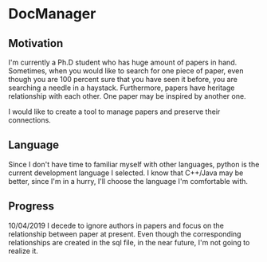# DocManager

## Motivation
I'm currently a Ph.D student who has huge amount of papers in hand. Sometimes, when you would like to search for one piece of paper, even though you are 100 percent sure that you have seen it before, you are searching a needle in a haystack. Furthermore, papers have heritage relationship with each other. One paper may be inspired by another one.  

I would like to create a tool to manage papers and preserve their connections.

## Language
Since I don't have time to familiar myself with other languages, python is the current development language I selected. I know that C++/Java may be better, since I'm in a hurry, I'll choose the language I'm comfortable with. 


## Progress
10/04/2019 I decede to ignore authors in papers and focus on the relationship between paper at present. Even though the corresponding relationships are created in the sql file, in the near future, I'm not going to realize it.